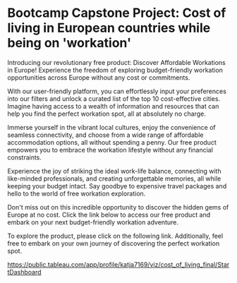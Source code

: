 # Bootcamp Capstone Project: Cost of living in European countries while being on 'workation'

Introducing our revolutionary free product: Discover Affordable Workations in Europe! Experience the freedom of exploring budget-friendly workation opportunities across Europe without any cost or commitments.

With our user-friendly platform, you can effortlessly input your preferences into our filters and unlock a curated list of the top 10 cost-effective cities. Imagine having access to a wealth of information and resources that can help you find the perfect workation spot, all at absolutely no charge.

Immerse yourself in the vibrant local cultures, enjoy the convenience of seamless connectivity, and choose from a wide range of affordable accommodation options, all without spending a penny. Our free product empowers you to embrace the workation lifestyle without any financial constraints.

Experience the joy of striking the ideal work-life balance, connecting with like-minded professionals, and creating unforgettable memories, all while keeping your budget intact. Say goodbye to expensive travel packages and hello to the world of free workation exploration.

Don't miss out on this incredible opportunity to discover the hidden gems of Europe at no cost. Click the link below to access our free product and embark on your next budget-friendly workation adventure.

To explore the product, please click on the following link. Additionally, feel free to embark on your own journey of discovering the perfect workation spot. 

https://public.tableau.com/app/profile/katja7169/viz/cost_of_living_final/StartDashboard

  
